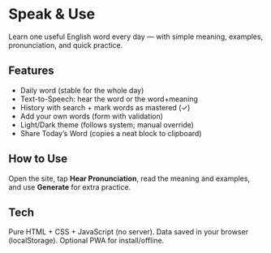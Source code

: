 # Speak & Use

Learn one useful English word every day — with simple meaning, examples, pronunciation, and quick practice.

## Features
- Daily word (stable for the whole day)
- Text-to-Speech: hear the word or the word+meaning
- History with search + mark words as mastered (✓)
- Add your own words (form with validation)
- Light/Dark theme (follows system; manual override)
- Share Today’s Word (copies a neat block to clipboard)

## How to Use
Open the site, tap **Hear Pronunciation**, read the meaning and examples, and use **Generate** for extra practice.

## Tech
Pure HTML + CSS + JavaScript (no server). Data saved in your browser (localStorage). Optional PWA for install/offline.
